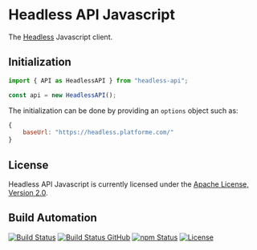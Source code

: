 # Headless API Javascript

The [Headless](https://github.com/hivesolutions/headless) Javascript client.

## Initialization

```javascript
import { API as HeadlessAPI } from "headless-api";

const api = new HeadlessAPI();
```

The initialization can be done by providing an `options` object such as:

```javascript
{
    baseUrl: "https://headless.platforme.com/"
}
```

## License

Headless API Javascript is currently licensed under the [Apache License, Version 2.0](http://www.apache.org/licenses/).

## Build Automation

[![Build Status](https://travis-ci.com/hivesolutions/headless-api-js.svg?branch=master)](https://travis-ci.com/hivesolutions/headless-api-js)
[![Build Status GitHub](https://github.com/hivesolutions/headless_api_js/workflows/Main%20Workflow/badge.svg)](https://github.com/hivesolutions/headless_api_js/actions)
[![npm Status](https://img.shields.io/npm/v/headless-api-js.svg)](https://www.npmjs.com/package/headless-api-js)
[![License](https://img.shields.io/badge/license-Apache%202.0-blue.svg)](https://www.apache.org/licenses/)
